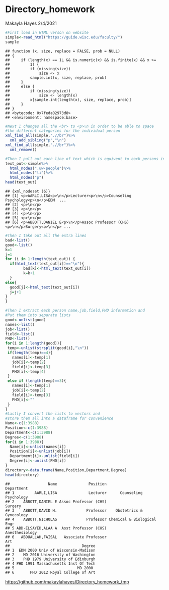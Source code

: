 Directory\_homework
================
Makayla Hayes
2/4/2021

``` r
#First load in HTML verson on website
simple<-read_html("https://guide.wisc.edu/faculty/")
sample
```

    ## function (x, size, replace = FALSE, prob = NULL) 
    ## {
    ##     if (length(x) == 1L && is.numeric(x) && is.finite(x) && x >= 
    ##         1) {
    ##         if (missing(size)) 
    ##             size <- x
    ##         sample.int(x, size, replace, prob)
    ##     }
    ##     else {
    ##         if (missing(size)) 
    ##             size <- length(x)
    ##         x[sample.int(length(x), size, replace, prob)]
    ##     }
    ## }
    ## <bytecode: 0x7feda02973d8>
    ## <environment: namespace:base>

``` r
#Next I changes all the <br> to <p>\n in order to be able to space
#the different categories for the individual person
xml_find_all(simple,".//br")%>%
  xml_add_sibling("p","\n")
xml_find_all(simple,".//br")%>%
  xml_remove()  

#Then I pull out each line of text which is equivent to each persons information
text_out<-simple%>%
  html_nodes(".uw-people")%>%
  html_nodes("li")%>%
  html_nodes("p")
head(text_out)
```

    ## {xml_nodeset (6)}
    ## [1] <p>AARLI,LISA<p>\n</p>Lecturer<p>\n</p>Counseling Psychology<p>\n</p>EDM  ...
    ## [2] <p>\n</p>
    ## [3] <p>\n</p>
    ## [4] <p>\n</p>
    ## [5] <p>\n</p>
    ## [6] <p>ABBOTT,DANIEL E<p>\n</p>Assoc Professor (CHS)<p>\n</p>Surgery<p>\n</p> ...

``` r
#Then I take out all the extra lines
bad<-list()
good<-list()
k=1
j=1
for (i in 1:length(text_out)) {
  if(html_text(text_out[i])=="\n"){
        bad[k]<-html_text(text_out[i])
        k=k+1
  }
else{
  good[j]<-html_text(text_out[i])
  j=j+1
}
}

#Then I extract each person name,job,field,PHD information and
#Put them into separate lists
good<-unlist(good)
names<-list()
job<-list()
field<-list()
PHD<-list()
for(i in 1:length(good)){
 temp<-unlist(strsplit(good[i],"\n"))
 if(length(temp)==4){
   names[i]<-temp[1]
   job[i]<-temp[2]
   field[i]<-temp[3]
   PHD[i]<-temp[4]
 }
 else if (length(temp)==3){
   names[i]<-temp[1]
   job[i]<-temp[2]
   field[i]<-temp[3]
   PHD[i]<-""
 }
}
#Lastly I convert the lists to vectors and
#store them all into a dataframe for convenience
Name<-c(1:3988)
Position<-c(1:3988)
Department<-c(1:3988)
Degree<-c(1:3988)
for(i in 1:3988){
  Name[i]<-unlist(names[i])
  Position[i]<-unlist(job[i])
  Department[i]<-unlist(field[i])
  Degree[i]<-unlist(PHD[i])
}
directory<-data.frame(Name,Position,Department,Degree)
head(directory)
```

    ##                 Name              Position                 Department
    ## 1         AARLI,LISA              Lecturer      Counseling Psychology
    ## 2    ABBOTT,DANIEL E Assoc Professor (CHS)                    Surgery
    ## 3    ABBOTT,DAVID H.             Professor    Obstetrics & Gynecology
    ## 4    ABBOTT,NICHOLAS             Professor Chemical & Biological Engr
    ## 5 ABD-ELSAYED,ALAA A  Asst Professor (CHS)             Anesthesiology
    ## 6   ABDUALLAH,FAISAL   Associate Professor                        Art
    ##                                Degree
    ## 1  EDM 2000 Univ of Wisconsin-Madison
    ## 2    MD 2016 University of Washington
    ## 3    PHD 1979 University of Edinburgh
    ## 4 PHD 1991 Massachusetts Inst Of Tech
    ## 5                            MD 2000 
    ## 6       PHD 2012 Royal College of Art

<https://github.com/makaylahayes/Directory_homework_tmp>
